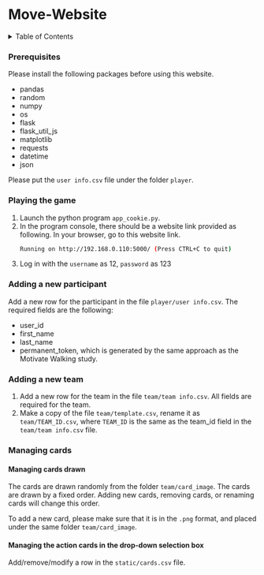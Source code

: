 # Move-Website

<!-- TABLE OF CONTENTS -->
<details>
  <summary>Table of Contents</summary>
  <ol>
    <li><a href="#prerequisites">Prerequisites</a></li>
    <li><a href="#playing-the-game">Playing the game</a></li>
    <li><a href="#adding-a-new-participant">Adding a new participant</a></li>
    <li><a href="#Adding-a-new-team">Adding a new team</a></li>
    <li><a href="#managing-cards">Managing cards</a></li>
    <li><a href="#acknowledgments">Acknowledgments</a></li>
  </ol>
</details>

### Prerequisites
Please install the following packages before using this website.
* pandas
* random
* numpy
* os
* flask
* flask_util_js
* matplotlib
* requests
* datetime
* json

Please put the `user info.csv` file under the folder `player`.

### Playing the game
1. Launch the python program `app_cookie.py`.
2. In the program console, there should be a website link provided as following. In your browser, go to this website link.
   ```sh
   Running on http://192.168.0.110:5000/ (Press CTRL+C to quit)
   ```
3. Log in with the `username` as 12, `password` as 123

### Adding a new participant
Add a new row for the participant in the file `player/user info.csv`. The required fields are the following:
* user_id
* first_name
* last_name
* permanent_token, which is generated by the same approach as the Motivate Walking study.

### Adding a new team
1. Add a new row for the team in the file `team/team info.csv`. All fields are required for the team.
2. Make a copy of the file `team/template.csv`, rename it as `team/TEAM_ID.csv`, where `TEAM_ID` is the same as the team_id field in the `team/team info.csv` file.

### Managing cards
#### Managing cards drawn
The cards are drawn randomly from the folder `team/card_image`. The cards are drawn by a fixed order. Adding new cards, removing cards, or renaming cards will change this order.

To add a new card, please make sure that it is in the `.png` format, and placed under the same folder `team/card_image`.

#### Managing the action cards in the drop-down selection box
Add/remove/modify a row in the `static/cards.csv` file.


